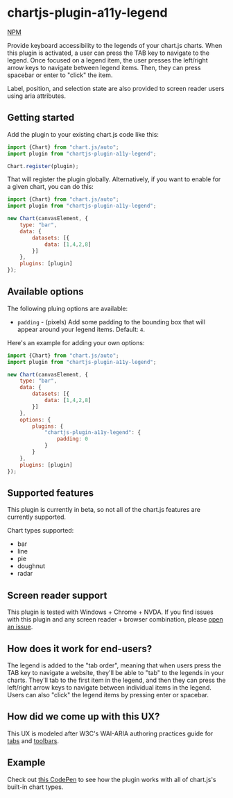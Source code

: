 # chartjs-plugin-a11y-legend

[NPM](https://www.npmjs.com/package/chartjs-plugin-a11y-legend)

Provide keyboard accessibility to the legends of your chart.js charts. When this plugin is activated, a user can press the TAB key to navigate to the legend. Once focused on a legend item, the user presses the left/right arrow keys to navigate between legend items. Then, they can press spacebar or enter to "click" the item.

Label, position, and selection state are also provided to screen reader users using aria attributes.

## Getting started

Add the plugin to your existing chart.js code like this:

```js
import {Chart} from "chart.js/auto";
import plugin from "chartjs-plugin-a11y-legend";

Chart.register(plugin);
```

That will register the plugin globally. Alternatively, if you want to enable for a given chart, you can do this:

```js
import {Chart} from "chart.js/auto";
import plugin from "chartjs-plugin-a11y-legend";

new Chart(canvasElement, {
    type: "bar",
    data: {
        datasets: [{
            data: [1,4,2,8]
        }]
    },
    plugins: [plugin]
});
```

## Available options

The following pluing options are available:
* `padding` - (pixels) Add some padding to the bounding box that will appear around your legend items. Default: `4`.

Here's an example for adding your own options:
```js
import {Chart} from "chart.js/auto";
import plugin from "chartjs-plugin-a11y-legend";

new Chart(canvasElement, {
    type: "bar",
    data: {
        datasets: [{
            data: [1,4,2,8]
        }]
    },
    options: {
        plugins: {
            "chartjs-plugin-a11y-legend": {
                padding: 0
            }
        }
    },
    plugins: [plugin]
});
```

## Supported features

This plugin is currently in beta, so not all of the chart.js features are currently supported.

Chart types supported:
* bar
* line
* pie
* doughnut
* radar


## Screen reader support

This plugin is tested with Windows + Chrome + NVDA. If you find issues with this plugin and any screen reader + browser combination, please [open an issue](https://github.com/julianna-langston/chartjs-plugin-a11y-legend/issues).

## How does it work for end-users?

The legend is added to the "tab order", meaning that when users press the TAB key to navigate a website, they'll be able to "tab" to the legends in your charts. They'll tab to the first item in the legend, and then they can press the left/right arrow keys to navigate between individual items in the legend. Users can also "click" the legend items by pressing enter or spacebar.

## How did we come up with this UX?

This UX is modeled after W3C's WAI-ARIA authoring practices guide for [tabs](https://www.w3.org/WAI/ARIA/apg/patterns/tabs/) and [toolbars](https://www.w3.org/WAI/ARIA/apg/patterns/toolbar/).

## Example

Check out [this CodePen](https://codepen.io/chart2music/pen/ZEMyLVZ) to see how the plugin works with all of chart.js's built-in chart types.